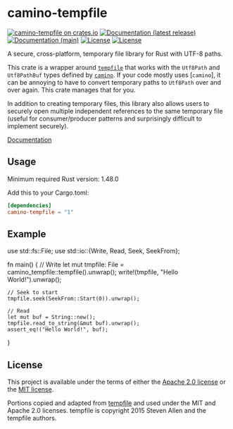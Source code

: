 # camino-tempfile

[![camino-tempfile on crates.io](https://img.shields.io/crates/v/camino-tempfile)](https://crates.io/crates/camino-tempfile)
[![Documentation (latest release)](https://img.shields.io/badge/docs-latest%20version-brightgreen.svg)](https://docs.rs/camino-tempfile)
[![Documentation (main)](https://img.shields.io/badge/docs-main-purple.svg)](https://camino-rs.github.io/camino-tempfile/rustdoc/camino-tempfile/)
[![License](https://img.shields.io/badge/license-Apache-green.svg)](LICENSE-APACHE)
[![License](https://img.shields.io/badge/license-MIT-green.svg)](LICENSE-MIT)


A secure, cross-platform, temporary file library for Rust with UTF-8 paths.

This crate is a wrapper around [`tempfile`](https://crates.io/crates/tempfile) that works with the `Utf8Path` and `Utf8PathBuf` types defined by [`camino`](https://crates.io/crates/camino). If your code mostly uses [`camino`], it can be annoying to have to convert temporary paths to
`Utf8Path` over and over again. This crate manages that for you.

In addition to creating temporary files, this library also allows users to securely open multiple independent references to the same temporary file (useful for consumer/producer patterns and surprisingly difficult to implement securely).

[Documentation](https://docs.rs/camino-tempfile)

## Usage

Minimum required Rust version: 1.48.0

Add this to your Cargo.toml:

```toml
[dependencies]
camino-tempfile = "1"
```

## Example

use std::fs::File;
use std::io::{Write, Read, Seek, SeekFrom};

fn main() {
    // Write
    let mut tmpfile: File = camino_tempfile::tempfile().unwrap();
    write!(tmpfile, "Hello World!").unwrap();

    // Seek to start
    tmpfile.seek(SeekFrom::Start(0)).unwrap();

    // Read
    let mut buf = String::new();
    tmpfile.read_to_string(&mut buf).unwrap();
    assert_eq!("Hello World!", buf);
}

## License

This project is available under the terms of either the [Apache 2.0 license](LICENSE-APACHE) or the [MIT
license](LICENSE-MIT).

Portions copied and adapted from [tempfile](https://github.com/Stebalien/tempfile) and used under the MIT and Apache 2.0 licenses. tempfile is copyright 2015 Steven Allen and the tempfile authors.
